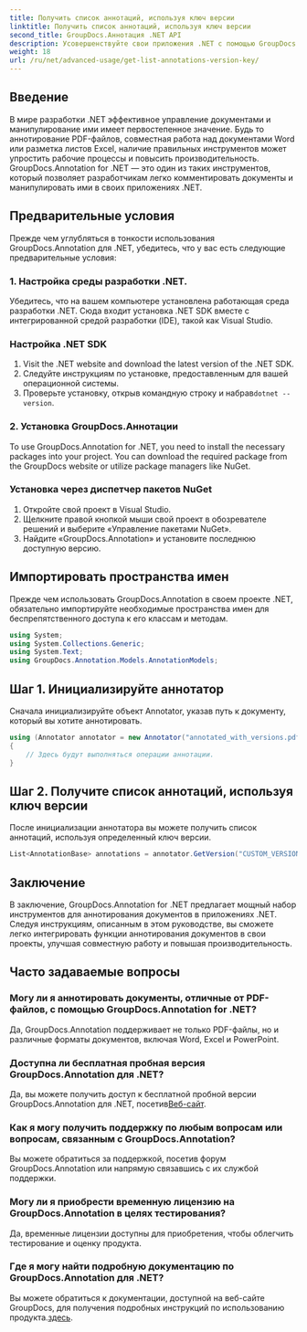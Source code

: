 ```yaml
---
title: Получить список аннотаций, используя ключ версии
linktitle: Получить список аннотаций, используя ключ версии
second_title: GroupDocs.Аннотация .NET API
description: Усовершенствуйте свои приложения .NET с помощью GroupDocs.Annotation для удобного аннотирования документов. Следуйте нашему пошаговому руководству для эффективной интеграции.
weight: 18
url: /ru/net/advanced-usage/get-list-annotations-version-key/
---
```

## Введение
В мире разработки .NET эффективное управление документами и манипулирование ими имеет первостепенное значение. Будь то аннотирование PDF-файлов, совместная работа над документами Word или разметка листов Excel, наличие правильных инструментов может упростить рабочие процессы и повысить производительность. GroupDocs.Annotation for .NET — это один из таких инструментов, который позволяет разработчикам легко комментировать документы и манипулировать ими в своих приложениях .NET.
## Предварительные условия
Прежде чем углубляться в тонкости использования GroupDocs.Annotation для .NET, убедитесь, что у вас есть следующие предварительные условия:
### 1. Настройка среды разработки .NET.
Убедитесь, что на вашем компьютере установлена работающая среда разработки .NET. Сюда входит установка .NET SDK вместе с интегрированной средой разработки (IDE), такой как Visual Studio.
### Настройка .NET SDK
1. Visit the .NET website and download the latest version of the .NET SDK.
2. Следуйте инструкциям по установке, предоставленным для вашей операционной системы.
3.  Проверьте установку, открыв командную строку и набрав`dotnet --version`.
### 2. Установка GroupDocs.Аннотации
To use GroupDocs.Annotation for .NET, you need to install the necessary packages into your project. You can download the required package from the GroupDocs website or utilize package managers like NuGet.
### Установка через диспетчер пакетов NuGet
1. Откройте свой проект в Visual Studio.
2. Щелкните правой кнопкой мыши свой проект в обозревателе решений и выберите «Управление пакетами NuGet».
3. Найдите «GroupDocs.Annotation» и установите последнюю доступную версию.

## Импортировать пространства имен
Прежде чем использовать GroupDocs.Annotation в своем проекте .NET, обязательно импортируйте необходимые пространства имен для беспрепятственного доступа к его классам и методам.
```csharp
using System;
using System.Collections.Generic;
using System.Text;
using GroupDocs.Annotation.Models.AnnotationModels;
```
## Шаг 1. Инициализируйте аннотатор
Сначала инициализируйте объект Annotator, указав путь к документу, который вы хотите аннотировать.
```csharp
using (Annotator annotator = new Annotator("annotated_with_versions.pdf"))
{
    // Здесь будут выполняться операции аннотации.
}
```
## Шаг 2. Получите список аннотаций, используя ключ версии
После инициализации аннотатора вы можете получить список аннотаций, используя определенный ключ версии.
```csharp
List<AnnotationBase> annotations = annotator.GetVersion("CUSTOM_VERSION");
```

## Заключение
В заключение, GroupDocs.Annotation for .NET предлагает мощный набор инструментов для аннотирования документов в приложениях .NET. Следуя инструкциям, описанным в этом руководстве, вы сможете легко интегрировать функции аннотирования документов в свои проекты, улучшая совместную работу и повышая производительность.
## Часто задаваемые вопросы
### Могу ли я аннотировать документы, отличные от PDF-файлов, с помощью GroupDocs.Annotation for .NET?
Да, GroupDocs.Annotation поддерживает не только PDF-файлы, но и различные форматы документов, включая Word, Excel и PowerPoint.
### Доступна ли бесплатная пробная версия GroupDocs.Annotation для .NET?
 Да, вы можете получить доступ к бесплатной пробной версии GroupDocs.Annotation для .NET, посетив[Веб-сайт](https://releases.groupdocs.com/annotation/net/).
### Как я могу получить поддержку по любым вопросам или вопросам, связанным с GroupDocs.Annotation?
Вы можете обратиться за поддержкой, посетив форум GroupDocs.Annotation или напрямую связавшись с их службой поддержки.
### Могу ли я приобрести временную лицензию на GroupDocs.Annotation в целях тестирования?
Да, временные лицензии доступны для приобретения, чтобы облегчить тестирование и оценку продукта.
### Где я могу найти подробную документацию по GroupDocs.Annotation для .NET?
 Вы можете обратиться к документации, доступной на веб-сайте GroupDocs, для получения подробных инструкций по использованию продукта.[здесь]( https://tutorials.groupdocs.com/annotation/net/).
